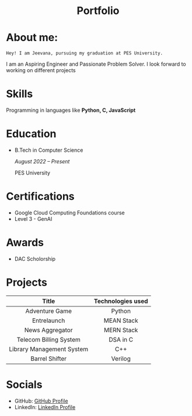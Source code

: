 <h1 align = "center">Portfolio</h1> 

# About me:
`Hey! I am Jeevana, pursuing my graduation at PES University.`

I am an Aspiring Engineer and Passionate Problem Solver.
I look forward to working on different projects 

# Skills

Programming in languages like **Python, C, JavaScript**

# Education

- B.Tech in Computer Science
    
    _August 2022 – Present_

    PES University

# Certifications

- Google Cloud Computing Foundations course
- Level 3 - GenAI

# Awards

- DAC Scholorship

# Projects

Title   | Technologies used
:-----: | :-----------------:
Adventure Game | Python
Entrelaunch | MEAN Stack
News Aggregator | MERN Stack
Telecom Billing System | DSA in C
Library Management System | C++
Barrel Shifter | Verilog 


# Socials

- GitHub: [GitHub Profile](https://github.com/jeevana05)
- LinkedIn: [LinkedIn Profile](https://www.linkedin.com/in/jeevana-reddy)
